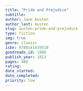 ```yaml
---
title: "Pride and Prejudice"
subtitle: 
author: Jane Austen
author_last: Austen
slug: austen-pride-and-prejudice
type: fiction
img: true
genre: classic
isbn: 9780141439518
goodreads_id: 1886
publish_year: 1813
pages: 480
rating: 
date_started:
date_completed:
priority: low
---
```


